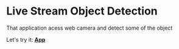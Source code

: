 # Live Stream Object Detection

That application acess web camera and detect some of the object

Let's try it: [**App**](https://livestreamobjectdetectionwithchi.streamlit.app/)

